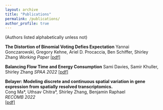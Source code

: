 ```yaml
---
layout: archive
title: "Publications"
permalink: /publications/
author_profile: true
---
```


(Authors listed alphabetically unless not)

**The Distortion of Binomial Voting Defies Expectation**
Yannai Gonczarowski, Gregory Kehne, Ariel D. Procaccia, Ben Schiffer, Shirley Zhang
_Working Paper_
[[pdf]](/files/expdistortion.pdf)

**Balancing Flow Time and Energy Consumption**
Sami Davies, Samir Khuller, Shirley Zhang
_SPAA 2022_
[[pdf]](/files/flow_time_energy.pdf)

**Belayer: Modeling discrete and continuous spatial variation in gene expression from spatially resolved transcriptomics.**  
Cong Ma\*, Uthsav Chitra\*, Shirley Zhang, Benjamin Raphael  
_RECOMB 2022_  
[[pdf]](/files/belayer.pdf)